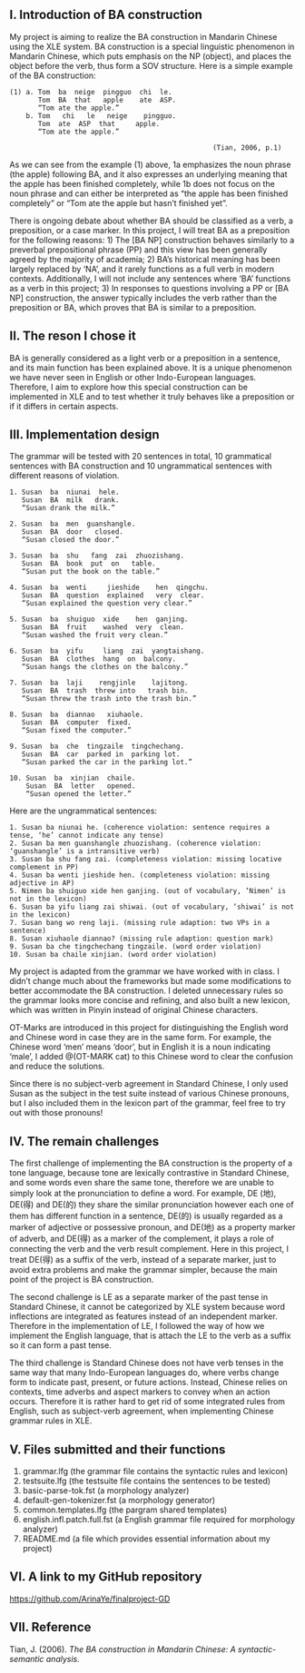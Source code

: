 I. Introduction of BA construction
------
My project is aiming to realize the BA construction in Mandarin Chinese using the XLE system. BA construction is a special linguistic phenomenon in Mandarin Chinese, which puts emphasis on the NP (object), and places the object before the verb, thus form a SOV structure. Here is a simple example of the BA construction:
```
(1) a. Tom  ba  neige  pingguo  chi  le.  
       Tom  BA  that   apple    ate  ASP.  
       “Tom ate the apple.”  
    b. Tom   chi   le   neige    pingguo.  
       Tom  ate  ASP  that     apple.  
       “Tom ate the apple.”  
  
                                                  (Tian, 2006, p.1)
```
As we can see from the example (1) above, 1a emphasizes the noun phrase (the apple) following BA, and it also expresses an underlying meaning that the apple has been finished completely, while 1b does not focus on the noun phrase and can either be interpreted as “the apple has been finished completely” or “Tom ate the apple but hasn’t finished yet”.

There is ongoing debate about whether BA should be classified as a verb, a preposition, or a case marker. In this project, I will treat BA as a preposition for the following reasons: 1) The [BA NP] construction behaves similarly to a preverbal prepositional phrase (PP) and this view has been generally agreed by the majority of academia; 2) BA’s historical meaning has been largely replaced by ‘NA’, and it rarely functions as a full verb in modern contexts. Additionally, I will not include any sentences where ‘BA’ functions as a verb in this project; 3) In responses to questions involving a PP or [BA NP] construction, the answer typically includes the verb rather than the preposition or BA, which proves that BA is similar to a preposition.

II. The reson I chose it
------
BA is generally considered as a light verb or a preposition in a sentence, and its main function has been explained above. It is a unique phenomenon we have never seen in English or other Indo-European languages. Therefore, I aim to explore how this special construction can be implemented in XLE and to test whether it truly behaves like a preposition or if it differs in certain aspects.

III. Implementation design
------
The grammar will be tested with 20 sentences in total, 10 grammatical sentences with BA construction and 10 ungrammatical sentences with different reasons of violation.   

```
1. Susan  ba  niunai  hele. 
   Susan  BA  milk   drank.
   “Susan drank the milk.”

2. Susan  ba  men  guanshangle.
   Susan  BA  door   closed.
   “Susan closed the door.”

3. Susan  ba  shu   fang  zai  zhuozishang. 
   Susan  BA  book  put  on   table.
   “Susan put the book on the table.”

4. Susan  ba  wenti     jieshide    hen  qingchu. 
   Susan  BA  question  explained   very  clear.
   “Susan explained the question very clear.”

5. Susan  ba  shuiguo  xide    hen  ganjing. 
   Susan  BA  fruit    washed  very  clean.
   “Susan washed the fruit very clean.”

6. Susan  ba  yifu     liang  zai  yangtaishang. 
   Susan  BA  clothes  hang  on  balcony.
   “Susan hangs the clothes on the balcony.”

7. Susan  ba  laji    rengjinle    lajitong. 
   Susan  BA  trash  threw into   trash bin.
   “Susan threw the trash into the trash bin.”

8. Susan  ba  diannao   xiuhaole. 
   Susan  BA  computer  fixed.
   “Susan fixed the computer.”

9. Susan  ba  che  tingzaile  tingchechang. 
   Susan  BA  car  parked in  parking lot.
   “Susan parked the car in the parking lot.”

10. Susan  ba  xinjian  chaile. 
    Susan  BA  letter   opened.
    “Susan opened the letter.”
```
Here are the ungrammatical sentences:   
```
1. Susan ba niunai he. (coherence violation: sentence requires a tense, ‘he’ cannot indicate any tense)  
2. Susan ba men guanshangle zhuozishang. (coherence violation: ‘guanshangle’ is a intransitive verb)  
3. Susan ba shu fang zai. (completeness violation: missing locative complement in PP)  
4. Susan ba wenti jieshide hen. (completeness violation: missing adjective in AP)  
5. Nimen ba shuiguo xide hen ganjing. (out of vocabulary, ‘Nimen’ is not in the lexicon)  
6. Susan ba yifu liang zai shiwai. (out of vocabulary, ‘shiwai’ is not in the lexicon)  
7. Susan bang wo reng laji. (missing rule adaption: two VPs in a sentence)  
8. Susan xiuhaole diannao? (missing rule adaption: question mark)  
9. Susan ba che tingchechang tingzaile. (word order violation)  
10. Susan ba chaile xinjian. (word order violation)  
```

My project is adapted from the grammar we have worked with in class. I didn’t change much about the frameworks but made some modifications to better accommodate the BA construction. I deleted unnecessary rules so the grammar looks more concise and refining, and also built a new lexicon, which was written in Pinyin instead of original Chinese characters.

OT-Marks are introduced in this project for distinguishing the English word and Chinese word in case they are in the same form. For example, the Chinese word ‘men’ means ‘door’, but in English it is a noun indicating ‘male’, I added @(OT-MARK cat) to this Chinese word to clear the confusion and reduce the solutions.

Since there is no subject-verb agreement in Standard Chinese, I only used Susan as the subject in the test suite instead of various Chinese pronouns, but I also included them in the lexicon part of the grammar, feel free to try out with those pronouns!

IV. The remain challenges
------
The first challenge of implementing the BA construction is the property of a tone language, because tone are lexically contrastive in Standard Chinese, and some words even share the same tone, therefore we are unable to simply look at the pronunciation to define a word. For example, DE (地), DE(得) and DE(的) they share the similar pronunciation however each one of them has different function in a sentence, DE(的) is usually regarded as a marker of adjective or possessive pronoun, and DE(地) as a property marker of adverb, and DE(得) as a marker of the complement, it plays a role of connecting the verb and the verb result complement. Here in this project, I treat DE(得) as a suffix of the verb, instead of a separate marker, just to avoid extra problems and make the grammar simpler, because the main point of the project is BA construction.

The second challenge is LE as a separate marker of the past tense in Standard Chinese, it cannot be categorized by XLE system because word inflections are integrated as features instead of an independent marker. Therefore in the implementation of LE, I followed the way of how we implement the English language, that is attach the LE to the verb as a suffix so it can form a past tense.

The third challenge is Standard Chinese does not have verb tenses in the same way that many Indo-European languages do, where verbs change form to indicate past, present, or future actions. Instead, Chinese relies on contexts, time adverbs and aspect markers to convey when an action occurs. Therefore it is rather hard to get rid of some integrated rules from English, such as subject-verb agreement, when implementing Chinese grammar rules in XLE.

V. Files submitted and their functions
------
1. grammar.lfg (the grammar file contains the syntactic rules and lexicon)
2. testsuite.lfg (the testsuite file contains the sentences to be tested)
3. basic-parse-tok.fst (a morphology analyzer)
4. default-gen-tokenizer.fst (a morphology generator)
5. common.templates.lfg (the pargram shared templates)
6. english.infl.patch.full.fst (a English grammar file required for morphology analyzer)
7. README.md (a file which provides essential information about my project)

VI. A link to my GitHub repository
------
https://github.com/ArinaYe/finalproject-GD

VII. Reference
------
Tian, J. (2006). *The BA construction in Mandarin Chinese: A syntactic-semantic analysis.*

